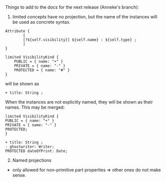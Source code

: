 Things to add to the docs for the next release (Anneke's branch):

1. limited concepts have no projection, but the name of the instances will be used as concrete syntax.
```
Attribute {
        [
        [?${self.visibility}] ${self.name} : ${self.type} ;
        ]
}

limited VisibilityKind {
	PUBLIC = { name: "+" }
	PRIVATE = { name: "-" }
	PROTECTED = { name: "#" }
}
```

will be shown as
```
+ title: String ;
```
When the instances are not explicitly named, they will be shown as their names.
This may be merged:
```
limited VisibilityKind {
PUBLIC = { name: "+" }
PRIVATE = { name: "-" }
PROTECTED;
}
```
```
+ title: String ;
- ghostwriter: Writer;
PROTECTED dateOfPrint: Date;
```
2. Named projections
* only allowed for non-primitive part properties => other ones do not make sense.

